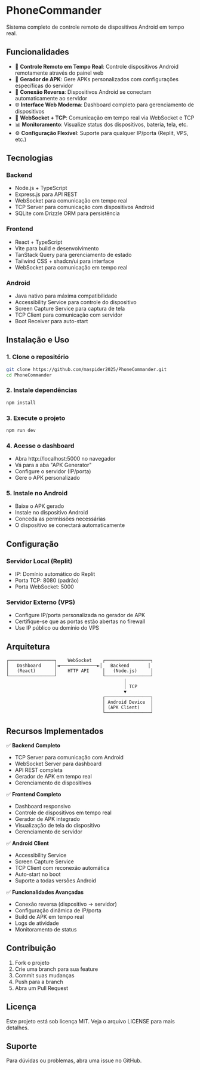 
# PhoneCommander

Sistema completo de controle remoto de dispositivos Android em tempo real.

## Funcionalidades

- 🎯 **Controle Remoto em Tempo Real**: Controle dispositivos Android remotamente através do painel web
- 📱 **Gerador de APK**: Gere APKs personalizados com configurações específicas do servidor
- 🔄 **Conexão Reversa**: Dispositivos Android se conectam automaticamente ao servidor
- 🌐 **Interface Web Moderna**: Dashboard completo para gerenciamento de dispositivos
- 🔌 **WebSocket + TCP**: Comunicação em tempo real via WebSocket e TCP
- 📊 **Monitoramento**: Visualize status dos dispositivos, bateria, tela, etc.
- ⚙️ **Configuração Flexível**: Suporte para qualquer IP/porta (Replit, VPS, etc.)

## Tecnologias

### Backend
- Node.js + TypeScript
- Express.js para API REST
- WebSocket para comunicação em tempo real
- TCP Server para comunicação com dispositivos Android
- SQLite com Drizzle ORM para persistência

### Frontend
- React + TypeScript
- Vite para build e desenvolvimento
- TanStack Query para gerenciamento de estado
- Tailwind CSS + shadcn/ui para interface
- WebSocket para comunicação em tempo real

### Android
- Java nativo para máxima compatibilidade
- Accessibility Service para controle do dispositivo
- Screen Capture Service para captura de tela
- TCP Client para comunicação com servidor
- Boot Receiver para auto-start

## Instalação e Uso

### 1. Clone o repositório
```bash
git clone https://github.com/maspider2025/PhoneCommander.git
cd PhoneCommander
```

### 2. Instale dependências
```bash
npm install
```

### 3. Execute o projeto
```bash
npm run dev
```

### 4. Acesse o dashboard
- Abra http://localhost:5000 no navegador
- Vá para a aba "APK Generator"
- Configure o servidor (IP/porta)
- Gere o APK personalizado

### 5. Instale no Android
- Baixe o APK gerado
- Instale no dispositivo Android
- Conceda as permissões necessárias
- O dispositivo se conectará automaticamente

## Configuração

### Servidor Local (Replit)
- IP: Domínio automático do Replit
- Porta TCP: 8080 (padrão)
- Porta WebSocket: 5000

### Servidor Externo (VPS)
- Configure IP/porta personalizada no gerador de APK
- Certifique-se que as portas estão abertas no firewall
- Use IP público ou domínio do VPS

## Arquitetura

```
┌─────────────────┐    WebSocket    ┌─────────────────┐
│   Dashboard     │◄──────────────►│   Backend       │
│   (React)       │    HTTP API     │   (Node.js)     │
└─────────────────┘                 └─────────────────┘
                                            │
                                            │ TCP
                                            ▼
                                    ┌─────────────────┐
                                    │ Android Device  │
                                    │ (APK Client)    │
                                    └─────────────────┘
```

## Recursos Implementados

✅ **Backend Completo**
- TCP Server para comunicação com Android
- WebSocket Server para dashboard
- API REST completa
- Gerador de APK em tempo real
- Gerenciamento de dispositivos

✅ **Frontend Completo**
- Dashboard responsivo
- Controle de dispositivos em tempo real
- Gerador de APK integrado
- Visualização de tela do dispositivo
- Gerenciamento de servidor

✅ **Android Client**
- Accessibility Service
- Screen Capture Service
- TCP Client com reconexão automática
- Auto-start no boot
- Suporte a todas versões Android

✅ **Funcionalidades Avançadas**
- Conexão reversa (dispositivo → servidor)
- Configuração dinâmica de IP/porta
- Build de APK em tempo real
- Logs de atividade
- Monitoramento de status

## Contribuição

1. Fork o projeto
2. Crie uma branch para sua feature
3. Commit suas mudanças
4. Push para a branch
5. Abra um Pull Request

## Licença

Este projeto está sob licença MIT. Veja o arquivo LICENSE para mais detalhes.

## Suporte

Para dúvidas ou problemas, abra uma issue no GitHub.
